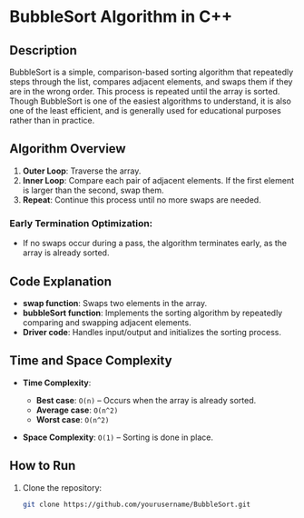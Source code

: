 # BubbleSort Algorithm in C++

## Description
BubbleSort is a simple, comparison-based sorting algorithm that repeatedly steps through the list, compares adjacent elements, and swaps them if they are in the wrong order. This process is repeated until the array is sorted. Though BubbleSort is one of the easiest algorithms to understand, it is also one of the least efficient, and is generally used for educational purposes rather than in practice.

## Algorithm Overview
1. **Outer Loop**: Traverse the array.
2. **Inner Loop**: Compare each pair of adjacent elements. If the first element is larger than the second, swap them.
3. **Repeat**: Continue this process until no more swaps are needed.

### Early Termination Optimization:
- If no swaps occur during a pass, the algorithm terminates early, as the array is already sorted.

## Code Explanation
- **swap function**: Swaps two elements in the array.
- **bubbleSort function**: Implements the sorting algorithm by repeatedly comparing and swapping adjacent elements.
- **Driver code**: Handles input/output and initializes the sorting process.

## Time and Space Complexity
- **Time Complexity**:
  - **Best case**: `O(n)` – Occurs when the array is already sorted.
  - **Average case**: `O(n^2)`
  - **Worst case**: `O(n^2)`
  
- **Space Complexity**: `O(1)` – Sorting is done in place.

## How to Run

1. Clone the repository:
   ```bash
   git clone https://github.com/yourusername/BubbleSort.git
